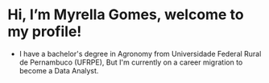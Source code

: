 # Hi, I’m Myrella Gomes, welcome to my profile!
- I have a bachelor's degree in Agronomy from Universidade Federal Rural de Pernambuco (UFRPE), But I'm currently on a career migration to become a Data Analyst.

<!---
Myrella-Gomes/Myrella-Gomes is a ✨ special ✨ repository because its `README.md` (this file) appears on your GitHub profile.
You can click the Preview link to take a look at your changes.
--->
